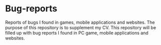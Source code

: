 # Bug-reports
Reports of bugs I found in games, mobile applications and websites.
The purpose of this repository is to supplement my CV.
This repository will be filled up with bug reports I found in PC game, mobile applications and websites.
